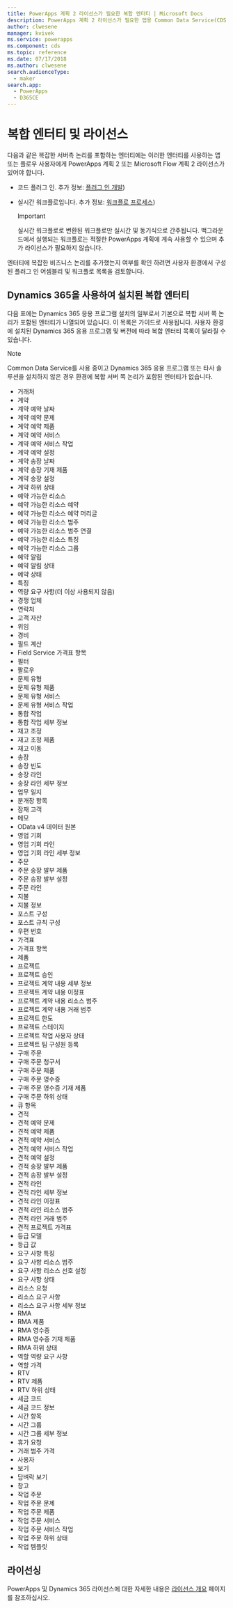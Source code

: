 ```yaml
---
title: PowerApps 계획 2 라이선스가 필요한 복합 엔터티 | Microsoft Docs
description: PowerApps 계획 2 라이선스가 필요한 앱용 Common Data Service(CDS)의 복합 엔터티 목록입니다.
author: clwesene
manager: kvivek
ms.service: powerapps
ms.component: cds
ms.topic: reference
ms.date: 07/17/2018
ms.author: clwesene
search.audienceType:
  - maker
search.app:
  - PowerApps
  - D365CE
---
```


# <a name="complex-entities-and-licensing"></a>복합 엔터티 및 라이선스
다음과 같은 복잡한 서버측 논리를 포함하는 엔터티에는 이러한 엔터티를 사용하는 앱 또는 플로우 사용자에게 PowerApps 계획 2 또는 Microsoft Flow 계획 2 라이선스가 있어야 합니다.

* 코드 플러그 인. 추가 정보: [플러그 인 개발](https://docs.microsoft.com/dynamics365/customer-engagement/developer/plugin-development))
* 실시간 워크플로입니다. 추가 정보: [워크플로 프로세스](https://docs.microsoft.com/dynamics365/customer-engagement/customize/workflow-processes))

    > [!IMPORTANT]
    >  실시간 워크플로로 변환된 워크플로만 실시간 및 동기식으로 간주됩니다. 백그라운드에서 실행되는 워크플로는 적절한 PowerApps 계획에 계속 사용할 수 있으며 추가 라이선스가 필요하지 않습니다.

엔터티에 복잡한 비즈니스 논리를 추가했는지 여부를 확인 하려면 사용자 환경에서 구성된 플러그 인 어셈블리 및 워크플로 목록을 검토합니다.

## <a name="complex-entities-installed-with-dynamics-365"></a>Dynamics 365을 사용하여 설치된 복합 엔터티
다음 표에는 Dynamics 365 응용 프로그램 설치의 일부로서 기본으로 복합 서버 쪽 논리가 포함된 엔터티가 나열되어 있습니다. 이 목록은 가이드로 사용됩니다. 사용자 환경에 설치된 Dynamics 365 응용 프로그램 및 버전에 따라 복합 엔터티 목록이 달라질 수 있습니다.

> [!NOTE]
>  Common Data Service를 사용 중이고 Dynamics 365 응용 프로그램 또는 타사 솔루션을 설치하지 않은 경우 환경에 복합 서버 쪽 논리가 포함된 엔터티가 없습니다.

* 거래처
* 계약
* 계약 예약 날짜
* 계약 예약 문제
* 계약 예약 제품
* 계약 예약 서비스
* 계약 예약 서비스 작업
* 계약 예약 설정
* 계약 송장 날짜
* 계약 송장 기재 제품
* 계약 송장 설정
* 계약 하위 상태
* 예약 가능한 리소스
* 예약 가능한 리소스 예약
* 예약 가능한 리소스 예약 머리글
* 예약 가능한 리소스 범주
* 예약 가능한 리소스 범주 연결
* 예약 가능한 리소스 특징
* 예약 가능한 리소스 그룹
* 예약 알림
* 예약 알림 상태
* 예약 상태
* 특징
* 역량 요구 사항(더 이상 사용되지 않음)
* 경쟁 업체
* 연락처
* 고객 자산
* 위임
* 경비
* 필드 계산
* Field Service 가격표 항목
* 필터
* 팔로우
* 문제 유형
* 문제 유형 제품
* 문제 유형 서비스
* 문제 유형 서비스 작업
* 통합 작업
* 통합 작업 세부 정보
* 재고 조정
* 재고 조정 제품
* 재고 이동
* 송장
* 송장 빈도
* 송장 라인
* 송장 라인 세부 정보
* 업무 일지
* 분개장 항목
* 잠재 고객
* 메모
* OData v4 데이터 원본
* 영업 기회
* 영업 기회 라인
* 영업 기회 라인 세부 정보
* 주문
* 주문 송장 발부 제품
* 주문 송장 발부 설정
* 주문 라인
* 지불
* 지불 정보
* 포스트 구성
* 포스트 규칙 구성
* 우편 번호
* 가격표
* 가격표 항목
* 제품
* 프로젝트
* 프로젝트 승인
* 프로젝트 계약 내용 세부 정보
* 프로젝트 계약 내용 이정표
* 프로젝트 계약 내용 리소스 범주
* 프로젝트 계약 내용 거래 범주
* 프로젝트 한도
* 프로젝트 스테이지
* 프로젝트 작업 사용자 상태
* 프로젝트 팀 구성원 등록
* 구매 주문
* 구매 주문 청구서
* 구매 주문 제품
* 구매 주문 영수증
* 구매 주문 영수증 기재 제품
* 구매 주문 하위 상태
* 큐 항목
* 견적
* 견적 예약 문제
* 견적 예약 제품
* 견적 예약 서비스
* 견적 예약 서비스 작업
* 견적 예약 설정
* 견적 송장 발부 제품
* 견적 송장 발부 설정
* 견적 라인
* 견적 라인 세부 정보
* 견적 라인 이정표
* 견적 라인 리소스 범주
* 견적 라인 거래 범주
* 견적 프로젝트 가격표
* 등급 모델
* 등급 값
* 요구 사항 특징
* 요구 사항 리소스 범주
* 요구 사항 리소스 선호 설정
* 요구 사항 상태
* 리소스 요청
* 리소스 요구 사항
* 리소스 요구 사항 세부 정보
* RMA
* RMA 제품
* RMA 영수증
* RMA 영수증 기재 제품
* RMA 하위 상태
* 역할 역량 요구 사항
* 역할 가격
* RTV
* RTV 제품
* RTV 하위 상태
* 세금 코드
* 세금 코드 정보
* 시간 항목
* 시간 그룹
* 시간 그룹 세부 정보
* 휴가 요청
* 거래 범주 가격
* 사용자
* 보기
* 담벼락 보기
* 창고
* 작업 주문
* 작업 주문 문제
* 작업 주문 제품
* 작업 주문 서비스
* 작업 주문 서비스 작업
* 작업 주문 하위 상태
* 작업 템플릿


## <a name="licensing"></a>라이선싱
PowerApps 및 Dynamics 365 라이선스에 대한 자세한 내용은 [라이선스 개요](../../administrator/pricing-billing-skus.md) 페이지를 참조하십시오.

